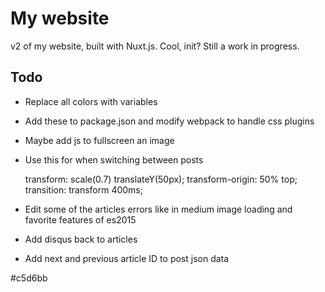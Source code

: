 
# My website

v2 of my website, built with Nuxt.js. Cool, init? Still a work in progress.

## Todo

- Replace all colors with variables
- Add these to package.json and modify webpack to handle css plugins

- Maybe add js to fullscreen an image
- Use this for when switching between posts

  transform: scale(0.7) translateY(50px);
  transform-origin: 50% top;
  transition: transform 400ms;

- Edit some of the articles errors like in medium image loading and favorite features of es2015
- Add disqus back to articles
- Add next and previous article ID to post json data

#c5d6bb
